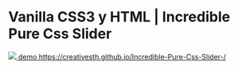 # Vanilla CSS3 y HTML | Incredible Pure Css Slider
<a href="https://creativesth.github.io/Incredible-Pure-Css-Slider-/">
  <img src="/web/static/img/video.gif"
</a>
demo https://creativesth.github.io/Incredible-Pure-Css-Slider-/

